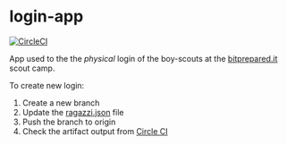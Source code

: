 # login-app
[![CircleCI](https://circleci.com/gh/BitPrepared/login-app.svg?style=svg)](https://circleci.com/gh/BitPrepared/login-app)

App used to the the _physical_ login of the boy-scouts at the [bitprepared.it](http://bitprepared.it/) scout camp.

To create new login:

1. Create a new branch
2. Update the [ragazzi.json](app/src/main/res/raw/ragazzi.json) file
3. Push the branch to origin
4. Check the artifact output from [Circle CI](https://circleci.com/gh/BitPrepared/login-app)
